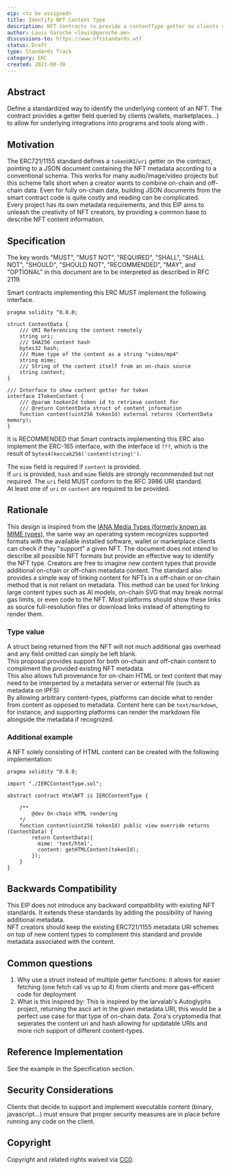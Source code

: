 ```yaml
---
eip: <to be assigned>
title: Identify NFT Content Type
description: NFT contracts to provide a contentType getter so clients can identify the type of NFT and how to fetch metadata
author: Louis Garoche <louis@garoche.me>
discussions-to: https://www.nftstandards.wtf
status: Draft
type: Standards Track
category: ERC
created: 2021-08-30
---
```


## Abstract
Define a standardized way to identify the underlying content of an NFT. The contract provides a getter field queried by clients (wallets, marketplaces...) to allow for underlying integrations into programs and tools along with .

## Motivation
The ERC721/1155 standard defines a `tokenURI`/`uri` getter on the contract, pointing to a JSON document containing the NFT metadata according to a conventional schema. This works for many audio/image/video projects but this scheme falls short when a creator wants to combine on-chain and off-chain data. Even for fully on-chain data, building JSON documents from the smart contract code is quite costly and reading can be complicated. <br>
Every project has its own metadata requirements, and this EIP aims to unleash the creativity of NFT creators, by providing a common base to describe NFT content information.<br>

## Specification
The key words "MUST", "MUST NOT", "REQUIRED", "SHALL", "SHALL NOT", "SHOULD", "SHOULD NOT", "RECOMMENDED", "MAY", and "OPTIONAL" in this document are to be interpreted as described in RFC 2119.<br>

Smart contracts implementing this ERC MUST implement the following interface.

```solidity
pragma solidity ^0.8.0;

struct ContentData {
    /// URI Referencing the content remotely
    string uri;
    /// SHA256 content hash
    bytes32 hash;
    /// Mime type of the content as a string "video/mp4"
    string mime;
    /// String of the content itself from an on-chain source
    string content;
}

/// Interface to show content getter for token
interface ITokenContent {
    /// @param tookenId token id to retrieve content for
    /// @return ContentData struct of content information
    function content(uint256 tokenId) external returns (ContentData memory);
}
```

It is RECOMMENDED that Smart contracts implementing this ERC also implement the ERC-165 interface, with the interface id ```???```, which is the result of ```bytes4(keccak256('content(string)')```.

The `mime` field is required if `content` is provided.<br>
If `uri` is provided, `hash` and `mime` fields are strongly recommended but not required. The `uri` field MUST conform to the RFC 3986 URI standard.<br>
At least one of `uri` or `content` are required to be provided.<br>

## Rationale
This design is inspired from the [IANA Media Types (formerly known as MIME types)](https://www.iana.org/assignments/media-types/media-types.xhtml), the same way an operating system recognizes supported formats with the available installed software, wallet or marketplace clients can check if they "support" a given NFT. The document does not intend to describe all possible NFT formats but provide an effective way to identify the NFT type. Creators are free to imagine new content types that provide additional on-chain or off-chain metadata content. The standard also provides a simple way of linking content for NFTs in a off-chain or on-chain method that is not reliant on metadata. This method can be used for linking large content types such as AI models, on-chain SVG that may break normal gas limits, or even code to the NFT. Most platforms should show these links as source full-resolution files or download links instead of attempting to render them.

### Type value
A struct being returned from the NFT will not much additional gas overhead and any field omitted can simply be left blank.<br>
    This proposal provides support for both on-chain and off-chain content to compliment the provided existing NFT metadata.<br>
    This also allows full provenance for on-chain HTML or text content that may need to be interperted by a metadata server or external file (such as metadata on IPFS)<br>
    By allowing arbitrary content-types, platforms can decide what to render from content as opposed to metadata. Content here can be `text/markdown`, for instance, and supporting platforms can render the markdown file alongside the metadata if recognized.

### Additional example
A NFT solely consisting of HTML content can be created with the following implementation:
```solidity
pragma solidity ^0.8.0;

import "./IERCContentType.sol";

abstract contract HtmlNFT is IERCContentType {
    
    /**
        @dev On-chain HTML rendering
    */
    function content(uint256 tokenId) public view override returns (ContentData) {
        return ContentData({
          mime: 'text/html',
          content: getHTMLContent(tokenId);
        });
    }
}
```
## Backwards Compatibility
This EIP does not introduce any backward compatibility with existing NFT standards. It extends these standards by adding the possibility of having additional metadata.<br>
NFT creators should keep the existing ERC721/1155 metadata URI schemes on top of new content types to compliment this standard and provide metadata associated with the content.
    
## Common questions
1. Why use a struct instead of multiple getter functions: it allows for easier fetching (one fetch call vs up to 4) from clients and more gas-efficent code for deployment
2. What is this inspired by: This is inspired by the larvalab's Autoglyphs project, returning the ascii art in the given metadata URI, this would be a perfect use case for that type of on-chain data. Zora's cryptomedia that seperates the content uri and hash allowing for updatable URIs and more rich support of different content-types.

## Reference Implementation
See the example in the Specification section.

## Security Considerations
Clients that decide to support and implement executable content (binary, javascript...) must ensure that proper security measures are in place before running any code on the client.

## Copyright
Copyright and related rights waived via [CC0](https://creativecommons.org/publicdomain/zero/1.0/).
